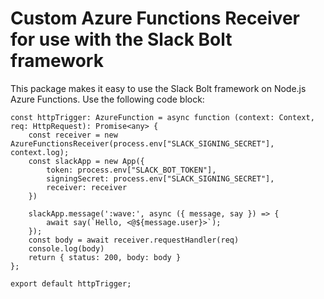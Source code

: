 # Custom Azure Functions Receiver for use with the Slack Bolt framework

This package makes it easy to use the Slack Bolt framework on Node.js Azure Functions. Use the following code block:

    const httpTrigger: AzureFunction = async function (context: Context, req: HttpRequest): Promise<any> {
        const receiver = new AzureFunctionsReceiver(process.env["SLACK_SIGNING_SECRET"], context.log);
        const slackApp = new App({
            token: process.env["SLACK_BOT_TOKEN"],
            signingSecret: process.env["SLACK_SIGNING_SECRET"],
            receiver: receiver
        })

        slackApp.message(':wave:', async ({ message, say }) => {
            await say(`Hello, <@${message.user}>`);
        });
        const body = await receiver.requestHandler(req)
        console.log(body)
        return { status: 200, body: body }
    };

    export default httpTrigger;